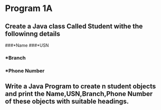 # Program 1A
## Create a Java class Called Student withe the followinng details
 ###*Name
 ###*USN
 ### *Branch
 ### *Phone Number
 ## Write a Java Program to create n student objects and print the Name,USN,Branch,Phone Number of these objects with suitable headings.
